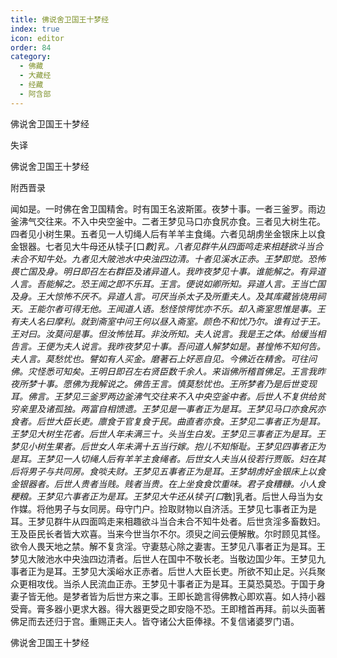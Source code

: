 ```yaml
---
title: 佛说舍卫国王十梦经
index: true
icon: editor
order: 84
category:
  - 佛藏
  - 大藏经
  - 经藏
  - 阿含部
---
```


  佛说舍卫国王十梦经  

失译  

佛说舍卫国王十梦经  

附西晋录  

闻如是。一时佛在舍卫国精舍。时有国王名波斯匿。夜梦十事。一者三釜罗。雨边釜沸气交往来。不入中央空釜中。二者王梦见马口亦食尻亦食。三者见大树生花。四者见小树生果。五者见一人切绳人后有羊羊主食绳。六者见胡虏坐金银床上以食金银器。七者见大牛母还从犊子[口*數]乳。八者见群牛从四面鸣走来相趍欲斗当合未合不知牛处。九者见大陂池水中央浊四边清。十者见溪水正赤。王梦即觉。恐怖畏亡国及身。明日即召左右群臣及诸异道人。我昨夜梦见十事。谁能解之。有异道人言。吾能解之。恐王闻之即不乐耳。王言。便说如卿所知。异道人言。王当亡国及身。王大惊怖不厌不。异道人言。可厌当杀太子及所重夫人。及其库藏皆烧用祠天。王能尔者可得无他。王闻道人语。愁怪惊愕忧亦不乐。却入斋室思惟是事。王有夫人名曰摩利。就到斋室中问王何以昼入斋室。颜色不和忧乃尔。谁有过于王。王对曰。汝莫问是事。但汝怖怯耳。非汝所知。夫人说言。我是王之体。给缓当相告言。王便为夫人说言。我昨夜梦见十事。吾问道人解梦如是。甚惶怖不知何告。夫人言。莫愁忧也。譬如有人买金。磨著石上好恶自见。今佛近在精舍。可往问佛。灾怪悉可知矣。王明日即召左右贤臣数千余人。来诣佛所稽首佛足。王言我昨夜所梦十事。愿佛为我解说之。佛告王言。慎莫愁忧也。王所梦者乃是后世变现耳。佛言。王梦见三釜罗两边釜沸气交往来不入中央空釜中者。后世人不复供给贫穷亲里及诸孤独。两富自相馈遗。王梦见是一事者正为是耳。王梦见马口亦食尻亦食者。后世大臣长吏。廪食于官复食于民。曲直者亦食。王梦见二事者正为是耳。王梦见大树生花者。后世人年未满三十。头当生白发。王梦见三事者正为是耳。王梦见小树生果者。后世女人年未满十五当行嫁。抱儿不知惭耻。王梦见四事者正为是耳。王梦见一人切绳人后有羊羊主食绳者。后世女人夫当从役若行贾贩。妇在其后将男子与共同房。食啖夫财。王梦见五事者正为是耳。王梦胡虏好金银床上以食金银器者。后世人贵者当贱。贱者当贵。在上坐食食饮重味。君子食糟糠。小人食粳粮。王梦见六事者正为是耳。王梦见大牛还从犊子[口*數]乳者。后世人母当为女作媒。将他男子与女同房。母守门户。捡取财物以自济活。王梦见七事者正为是耳。王梦见群牛从四面鸣走来相趣欲斗当合未合不知牛处者。后世贪淫多畜数妇。王及臣民长者皆大欢喜。当来今世当尔不尔。须臾之间云便解散。尔时顾见其怪。欲令人畏天地之禁。解不复贪淫。守妻慈心除之妻害。王梦见八事者正为是耳。王梦见大陂池水中央浊四边清者。后世人在国中不敬长老。当敬边国少年。王梦见九事者正为是耳。王梦见大溪峪水正赤者。后世人大臣长吏。所欲不知止足。兴兵聚众更相攻伐。当杀人民流血正赤。王梦见十事者正为是耳。王莫恐莫恐。于国于身妻子皆无他。是梦者皆为后世方来之事。王即长跪言得佛教心即欢喜。如人持小器受膏。膏多器小更求大器。得大器更受之即安隐不恐。王即稽首再拜。前以头面著佛足而去还归于宫。重赐正夫人。皆夺诸公大臣俸禄。不复信诸婆罗门语。  

佛说舍卫国王十梦经  
